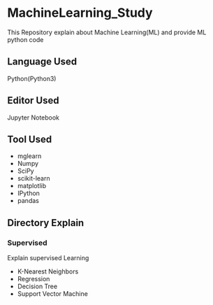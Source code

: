 # MachineLearning_Study
This Repository explain about Machine Learning(ML) and provide ML python code

## Language Used
Python(Python3)

## Editor Used
Jupyter Notebook

## Tool Used
* mglearn
* Numpy
* SciPy
* scikit-learn
* matplotlib
* IPython
* pandas

## Directory Explain
### Supervised
Explain supervised Learning

* K-Nearest Neighbors
* Regression
* Decision Tree
* Support Vector Machine